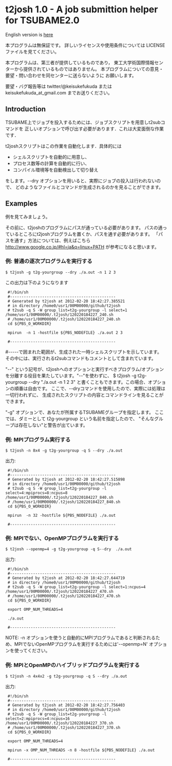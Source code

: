 t2josh 1.0 - A job submittion helper for TSUBAME2.0
=============================================

English version is [here](https://github.com/keisukefukuda/t2josh/blob/master/README.md)

本プログラムは無保証です。
詳しいライセンスや使用条件については LICENSE ファイルを見てください。

本プログラムは、第三者が提供しているものであり，
東工大学術国際情報センターから提供されているものではありません。
本プログラムについての意見・要望・問い合わせを同センターに送らないように
お願いします。

要望・バグ報告等は twitter/@keisukefukuda または keisukefukuda_at_gmail.com 
までお送りください。

Introduction
------------

TSUBAME上でジョブを投入するためには、ジョブスクリプトを用意しt2subコマンドを
正しいオプションで呼び出す必要があります．これは大変面倒な作業です．

t2joshスクリプトはこの作業を自動化します．具体的には

 - シェルスクリプトを自動的に用意し、
 - プロセス数等の計算を自動的に行い、
 - コンパイル環境等を自動検出して切り替え

をします。--dry オプションを用いると、実際にジョブの投入は行われないので、
どのようなファイルとコマンドが生成されるのかを見ることができます。

Examples
--------

例を見てみましょう。

その前に、t2joshのプログラムにパスが通っている必要があります。
パスの通っているところにt2joshプログラムを置くか、パスを通す必要があります。
「パスを通す」方法については、例えばこちら
http://www.google.co.jp/#hl=ja&q=linux+PATH
が参考になると思います。

### 例: 普通の逐次プログラムを実行する

    $ t2josh -g t2g-yourgroup --dry ./a.out -n 1 2 3

この出力は下のようになります

     #!/bin/sh
     #----------------------------------------------
     # Generated by t2josh at 2012-02-20 18:42:27.385521
     # in directory /home0/usr1/00M00000/github/t2josh
     # t2sub -q S -W group_list=t2g-yourgroup -l select=1 /home/usr1/00M00000/.t2josh/120220184227_240.sh
     # /home/usr1/00M00000/.t2josh/120220184227_240.sh
     cd ${PBS_O_WORKDIR}
     
     mpirun  -n 1 -hostfile ${PBS_NODEFILE} ./a.out 2 3
     
     #----------------------------------------------
     
     

#-----で囲まれた範囲が、生成された一時シェルスクリプトを示しています。
その中には、実行されるt2subコマンドもコメントとして含まれています。

"--" という記号が、t2joshへのオプションと実行すべきプログラム/オプション
を分離する役目を果たしています。"--"を使わずに、
$ t2josh -g t2g-yourgroup --dry "./a.out -n 1 2 3"
と書くこともできます。この場合、オプションの順番は自由です。
ここで、--dryコマンドを使用したので、実際には処理は一切行われずに、
生成されたスクリプトの内容とコマンドラインを見ることができます。

"-g" オプションで、あなたが所属するTSUBAMEグループを指定します。
ここでは、ダミーとして t2g-yourgroup という名前を指定したので、
"そんなグループは存在しない"と警告が出ています。

### 例: MPIプログラム実行する

    $ t2josh -n 8x4 -g t2g-yourgroup -q S --dry ./a.out

出力:

     #!/bin/sh
     #----------------------------------------------
     # Generated by t2josh at 2012-02-20 18:42:27.515898
     # in directory /home0/usr1/00M00000/github/t2josh
     # t2sub -q S -W group_list=t2g-yourgroup -l select=4:mpiprocs=8:ncpus=8 /home/usr1/00M00000/.t2josh/120220184227_840.sh
     # /home/usr1/00M00000/.t2josh/120220184227_840.sh
     cd ${PBS_O_WORKDIR}
     
     mpirun  -n 32 -hostfile ${PBS_NODEFILE} ./a.out
     
     #----------------------------------------------
     
     

### 例: MPIでない、OpenMPプログラムを実行する

    $ t2josh --openmp=4 -g t2g-yourgroup -q S--dry  ./a.out

出力:

     #!/bin/sh
     #----------------------------------------------
     # Generated by t2josh at 2012-02-20 18:42:27.644719
     # in directory /home0/usr1/00M00000/github/t2josh
     # t2sub -q S -W group_list=t2g-yourgroup -l select=1:ncpus=4 /home/usr1/00M00000/.t2josh/120220184227_470.sh
     # /home/usr1/00M00000/.t2josh/120220184227_470.sh
     cd ${PBS_O_WORKDIR}
     
     export OMP_NUM_THREADS=4
     
     ./a.out
     
     #----------------------------------------------
     
     

NOTE: -n オプションを使うと自動的にMPIプログラムであると判断されるため、MPIでないOpenMPプログラムを実行するためには'--openmp=N' オプションを使ってください。


### 例: MPIとOpenMPのハイブリッドプログラムを実行する

    $ t2josh -n 4x4x2 -g t2g-yourgroup -q S --dry ./a.out

出力:

     #!/bin/sh
     #----------------------------------------------
     # Generated by t2josh at 2012-02-20 18:42:27.756403
     # in directory /home0/usr1/00M00000/github/t2josh
     # t2sub -q S -W group_list=t2g-yourgroup -l select=2:mpiprocs=4:ncpus=16 /home/usr1/00M00000/.t2josh/120220184227_370.sh
     # /home/usr1/00M00000/.t2josh/120220184227_370.sh
     cd ${PBS_O_WORKDIR}
     
     export OMP_NUM_THREADS=4
     
     mpirun -x OMP_NUM_THREADS -n 8 -hostfile ${PBS_NODEFILE} ./a.out
     
     #----------------------------------------------
     
     
